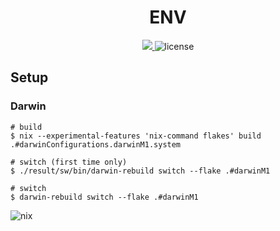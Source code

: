 <div align="center">
<h1>ENV</h1>
<p align="center">
<a href="https://nixos.org">
<img src="https://img.shields.io/badge/channel-unstable-white?style=flat&logo=NixOS&logoColor">
</a>
<img alt="license" src="https://img.shields.io/github/license/ttak0422/ENV">
</p>
</div>

## Setup

### Darwin

```
# build
$ nix --experimental-features 'nix-command flakes' build .#darwinConfigurations.darwinM1.system

# switch (first time only)
$ ./result/sw/bin/darwin-rebuild switch --flake .#darwinM1

# switch
$ darwin-rebuild switch --flake .#darwinM1
```

<img alt="nix" src="https://builtwithnix.org/badge.svg">
